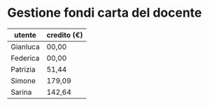 # Gestione fondi carta del docente



| utente | credito (€) |
| --- | --- |
| Gianluca | 00,00 |
| Federica | 00,00 |
| Patrizia | 51,44 |
| Simone | 179,09 |
| Sarina | 142,64 |
